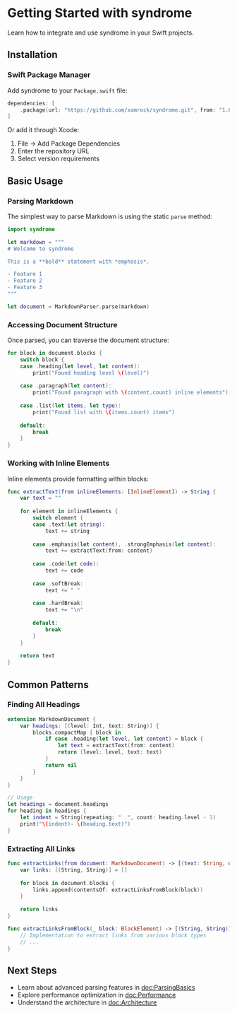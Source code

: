# Getting Started with syndrome

Learn how to integrate and use syndrome in your Swift projects.

## Installation

### Swift Package Manager

Add syndrome to your `Package.swift` file:

```swift
dependencies: [
    .package(url: "https://github.com/xamrock/syndrome.git", from: "1.0.0")
]
```

Or add it through Xcode:
1. File → Add Package Dependencies
2. Enter the repository URL
3. Select version requirements

## Basic Usage

### Parsing Markdown

The simplest way to parse Markdown is using the static `parse` method:

```swift
import syndrome

let markdown = """
# Welcome to syndrome

This is a **bold** statement with *emphasis*.

- Feature 1
- Feature 2
- Feature 3
"""

let document = MarkdownParser.parse(markdown)
```

### Accessing Document Structure

Once parsed, you can traverse the document structure:

```swift
for block in document.blocks {
    switch block {
    case .heading(let level, let content):
        print("Found heading level \(level)")
        
    case .paragraph(let content):
        print("Found paragraph with \(content.count) inline elements")
        
    case .list(let items, let type):
        print("Found list with \(items.count) items")
        
    default:
        break
    }
}
```

### Working with Inline Elements

Inline elements provide formatting within blocks:

```swift
func extractText(from inlineElements: [InlineElement]) -> String {
    var text = ""
    
    for element in inlineElements {
        switch element {
        case .text(let string):
            text += string
            
        case .emphasis(let content), .strongEmphasis(let content):
            text += extractText(from: content)
            
        case .code(let code):
            text += code
            
        case .softBreak:
            text += " "
            
        case .hardBreak:
            text += "\n"
            
        default:
            break
        }
    }
    
    return text
}
```

## Common Patterns

### Finding All Headings

```swift
extension MarkdownDocument {
    var headings: [(level: Int, text: String)] {
        blocks.compactMap { block in
            if case .heading(let level, let content) = block {
                let text = extractText(from: content)
                return (level: level, text: text)
            }
            return nil
        }
    }
}

// Usage
let headings = document.headings
for heading in headings {
    let indent = String(repeating: "  ", count: heading.level - 1)
    print("\(indent)- \(heading.text)")
}
```

### Extracting All Links

```swift
func extractLinks(from document: MarkdownDocument) -> [(text: String, url: String)] {
    var links: [(String, String)] = []
    
    for block in document.blocks {
        links.append(contentsOf: extractLinksFromBlock(block))
    }
    
    return links
}

func extractLinksFromBlock(_ block: BlockElement) -> [(String, String)] {
    // Implementation to extract links from various block types
    // ...
}
```

## Next Steps

- Learn about advanced parsing features in <doc:ParsingBasics>
- Explore performance optimization in <doc:Performance>
- Understand the architecture in <doc:Architecture>